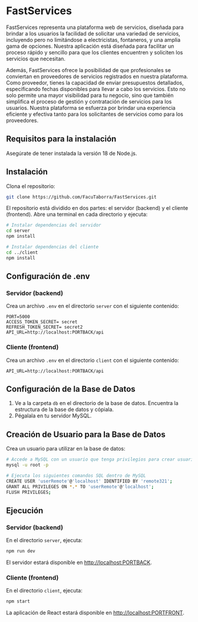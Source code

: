 # FastServices

FastServices representa una plataforma web de servicios, diseñada para brindar a los usuarios la facilidad de solicitar una variedad de servicios, incluyendo pero no limitándose a electricistas, fontaneros, y una amplia gama de opciones. Nuestra aplicación está diseñada para facilitar un proceso rápido y sencillo para que los clientes encuentren y soliciten los servicios que necesitan.

Además, FastServices ofrece la posibilidad de que profesionales se conviertan en proveedores de servicios registrados en nuestra plataforma. Como proveedor, tienes la capacidad de enviar presupuestos detallados, especificando fechas disponibles para llevar a cabo los servicios. Esto no solo permite una mayor visibilidad para tu negocio, sino que también simplifica el proceso de gestión y contratación de servicios para los usuarios. Nuestra plataforma se esfuerza por brindar una experiencia eficiente y efectiva tanto para los solicitantes de servicios como para los proveedores.


## Requisitos para la instalación

Asegúrate de tener instalada la versión 18 de Node.js.

## Instalación

Clona el repositorio:

```bash
git clone https://github.com/FacuTaborra/FastServices.git
```

El repositorio está dividido en dos partes: el servidor (backend) y el cliente (frontend). Abre una terminal en cada directorio y ejecuta:

```bash
# Instalar dependencias del servidor
cd server
npm install

# Instalar dependencias del cliente
cd ../client
npm install
```

## Configuración de .env

### Servidor (backend)

Crea un archivo `.env` en el directorio `server` con el siguiente contenido:

```env
PORT=5000
ACCESS_TOKEN_SECRET= secret
REFRESH_TOKEN_SECRET= secret2
API_URL=http://localhost:PORTBACK/api
```

### Cliente (frontend)

Crea un archivo `.env` en el directorio `client` con el siguiente contenido:

```env
API_URL=http://localhost:PORTBACK/api
```

## Configuración de la Base de Datos

1. Ve a la carpeta `db` en el directorio de la base de datos. Encuentra la estructura de la base de datos y cópiala.
2. Pégalala en tu servidor MySQL.

## Creación de Usuario para la Base de Datos

Crea un usuario para utilizar en la base de datos:

```bash
# Accede a MySQL con un usuario que tenga privilegios para crear usuarios
mysql -u root -p

# Ejecuta los siguientes comandos SQL dentro de MySQL
CREATE USER 'userRemote'@'localhost' IDENTIFIED BY 'remote321';
GRANT ALL PRIVILEGES ON *.* TO 'userRemote'@'localhost';
FLUSH PRIVILEGES;
```

## Ejecución

### Servidor (backend)

En el directorio `server`, ejecuta:

```bash
npm run dev
```

El servidor estará disponible en [http://localhost:PORTBACK](http://localhost:PORTBACK).

### Cliente (frontend)

En el directorio `client`, ejecuta:

```bash
npm start
```

La aplicación de React estará disponible en [http://localhost:PORTFRONT](http://localhost:PORTFRONT).
